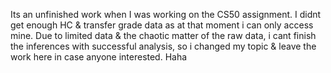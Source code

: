Its an unfinished work when I was working on the CS50 assignment. I didnt get enough HC & transfer grade data as at that moment i can only access mine.
Due to limited data & the chaotic matter of the raw data, i cant finish the inferences with successful analysis, so i changed my topic & leave the work here in case anyone interested. Haha
